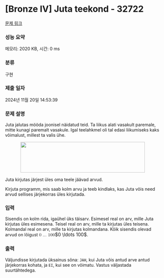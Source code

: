 # [Bronze IV] Juta teekond - 32722 

[문제 링크](https://www.acmicpc.net/problem/32722) 

### 성능 요약

메모리: 2020 KB, 시간: 0 ms

### 분류

구현

### 제출 일자

2024년 11월 20일 14:53:39

### 문제 설명

<p>Juta jalutas mööda joonisel näidatud teid. Ta liikus alati vasakult paremale, mitte kunagi paremalt vasakule. Igal teelahkmel oli tal edasi liikumiseks kaks võimalust, millest ta valis ühe.</p>

<p style="text-align: center;"><img alt="" src="https://upload.acmicpc.net/f4ecac82-9055-4ed8-a6db-ab43223dce39/-/preview/" style="width: 405px; height: 100px;"></p>

<p>Juta kirjutas järjest üles oma teele jäävad arvud.</p>

<p>Kirjuta programm, mis saab kolm arvu ja teeb kindlaks, kas Juta võis need arvud sellises järjekorras üles kirjutada.</p>

### 입력 

 <p>Sisendis on kolm rida, igaühel üks täisarv. Esimesel real on arv, mille Juta kirjutas üles esimesena. Teisel real on arv, mille ta kirjutas üles teisena. Kolmandal real on arv, mille ta kirjutas kolmandana. Kõik sisendis olevad arvud on lõigust <mjx-container class="MathJax" jax="CHTML" style="font-size: 109%; position: relative;"><mjx-math class="MJX-TEX" aria-hidden="true"><mjx-mn class="mjx-n"><mjx-c class="mjx-c30"></mjx-c></mjx-mn><mjx-mo class="mjx-n" space="2"><mjx-c class="mjx-c2026"></mjx-c></mjx-mo><mjx-mn class="mjx-n" space="2"><mjx-c class="mjx-c31"></mjx-c><mjx-c class="mjx-c30"></mjx-c><mjx-c class="mjx-c30"></mjx-c></mjx-mn></mjx-math><mjx-assistive-mml unselectable="on" display="inline"><math xmlns="http://www.w3.org/1998/Math/MathML"><mn>0</mn><mo>…</mo><mn>100</mn></math></mjx-assistive-mml><span aria-hidden="true" class="no-mathjax mjx-copytext">$0 \ldots 100$</span></mjx-container>.</p>

### 출력 

 <p>Väljundisse kirjutada üksainus sõna: <code>JAH</code>, kui Juta võis antud arve antud järjekorras kohata, ja <code>EI</code>, kui see on võimatu. Vastus väljastada suurtähtedega.</p>


